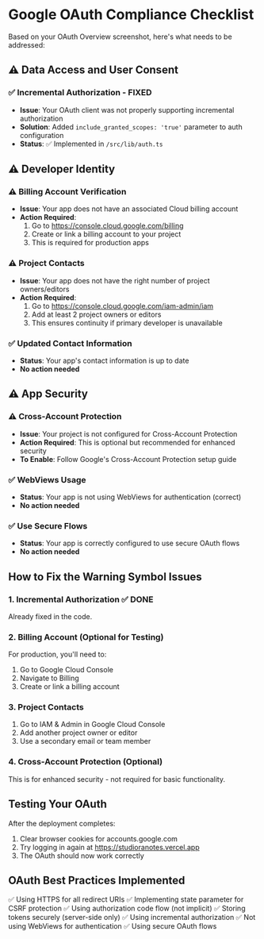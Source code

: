 # Google OAuth Compliance Checklist

Based on your OAuth Overview screenshot, here's what needs to be addressed:

## ⚠️ Data Access and User Consent

### ✅ Incremental Authorization - FIXED
- **Issue**: Your OAuth client was not properly supporting incremental authorization
- **Solution**: Added `include_granted_scopes: 'true'` parameter to auth configuration
- **Status**: ✅ Implemented in `/src/lib/auth.ts`

## ⚠️ Developer Identity

### ⚠️ Billing Account Verification
- **Issue**: Your app does not have an associated Cloud billing account
- **Action Required**:
  1. Go to https://console.cloud.google.com/billing
  2. Create or link a billing account to your project
  3. This is required for production apps

### ⚠️ Project Contacts
- **Issue**: Your app does not have the right number of project owners/editors
- **Action Required**:
  1. Go to https://console.cloud.google.com/iam-admin/iam
  2. Add at least 2 project owners or editors
  3. This ensures continuity if primary developer is unavailable

### ✅ Updated Contact Information
- **Status**: Your app's contact information is up to date
- **No action needed**

## ⚠️ App Security

### ⚠️ Cross-Account Protection
- **Issue**: Your project is not configured for Cross-Account Protection
- **Action Required**: This is optional but recommended for enhanced security
- **To Enable**: Follow Google's Cross-Account Protection setup guide

### ✅ WebViews Usage
- **Status**: Your app is not using WebViews for authentication (correct)
- **No action needed**

### ✅ Use Secure Flows
- **Status**: Your app is correctly configured to use secure OAuth flows
- **No action needed**

## How to Fix the Warning Symbol Issues

### 1. Incremental Authorization ✅ DONE
Already fixed in the code.

### 2. Billing Account (Optional for Testing)
For production, you'll need to:
1. Go to Google Cloud Console
2. Navigate to Billing
3. Create or link a billing account

### 3. Project Contacts
1. Go to IAM & Admin in Google Cloud Console
2. Add another project owner or editor
3. Use a secondary email or team member

### 4. Cross-Account Protection (Optional)
This is for enhanced security - not required for basic functionality.

## Testing Your OAuth

After the deployment completes:
1. Clear browser cookies for accounts.google.com
2. Try logging in again at https://studioranotes.vercel.app
3. The OAuth should now work correctly

## OAuth Best Practices Implemented

✅ Using HTTPS for all redirect URIs
✅ Implementing state parameter for CSRF protection
✅ Using authorization code flow (not implicit)
✅ Storing tokens securely (server-side only)
✅ Using incremental authorization
✅ Not using WebViews for authentication
✅ Using secure OAuth flows